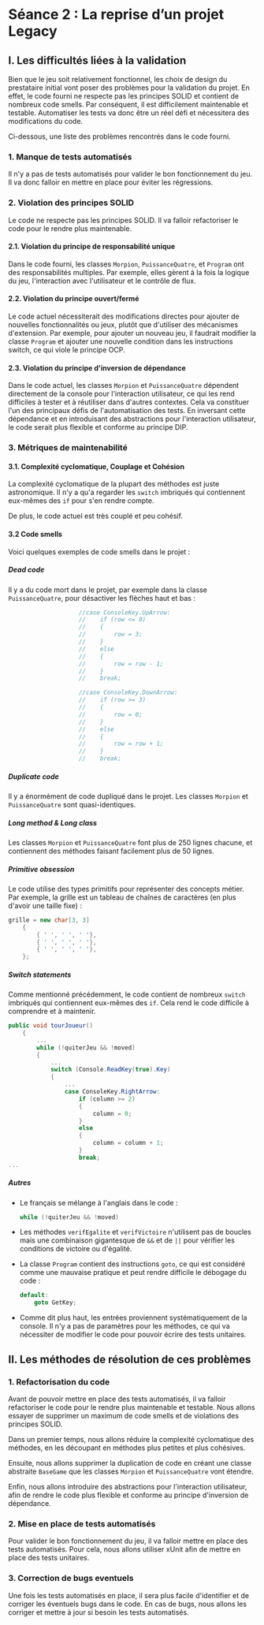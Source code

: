 # Séance 2 : La reprise d’un projet Legacy

## I. Les difficultés liées à la validation

Bien que le jeu soit relativement fonctionnel, les choix de design du prestataire initial vont poser des problèmes pour la validation du projet. En effet, le code fourni ne respecte pas les principes SOLID et contient de nombreux code smells. Par conséquent, il est difficilement maintenable et testable. Automatiser les tests va donc être un réel défi et nécessitera des modifications du code.

Ci-dessous, une liste des problèmes rencontrés dans le code fourni.

### 1. Manque de tests automatisés

Il n'y a pas de tests automatisés pour valider le bon fonctionnement du jeu. Il va donc falloir en mettre en place pour éviter les régressions.

### 2. Violation des principes SOLID

Le code ne respecte pas les principes SOLID. Il va falloir refactoriser le code pour le rendre plus maintenable.

#### 2.1. Violation du principe de responsabilité unique

Dans le code fourni, les classes `Morpion`, `PuissanceQuatre`, et `Program` ont des responsabilités multiples. Par exemple, elles gèrent à la fois la logique du jeu, l'interaction avec l'utilisateur et le contrôle de flux.

#### 2.2. Violation du principe ouvert/fermé

Le code actuel nécessiterait des modifications directes pour ajouter de nouvelles fonctionnalités ou jeux, plutôt que d'utiliser des mécanismes d'extension. Par exemple, pour ajouter un nouveau jeu, il faudrait modifier la classe `Program` et ajouter une nouvelle condition dans les instructions switch, ce qui viole le principe OCP.

#### 2.3. Violation du principe d'inversion de dépendance

Dans le code actuel, les classes `Morpion` et `PuissanceQuatre` dépendent directement de la console pour l'interaction utilisateur, ce qui les rend difficiles à tester et à réutiliser dans d'autres contextes. Cela va constituer l'un des principaux défis de l'automatisation des tests.
En inversant cette dépendance et en introduisant des abstractions pour l'interaction utilisateur, le code serait plus flexible et conforme au principe DIP.

### 3. Métriques de maintenabilité

#### 3.1. Complexité cyclomatique, Couplage et Cohésion

La complexité cyclomatique de la plupart des méthodes est juste astronomique. Il n'y a qu'a regarder les `switch` imbriqués qui contiennent eux-mêmes des `if` pour s'en rendre compte.

De plus, le code actuel est très couplé et peu cohésif.

#### 3.2 Code smells

Voici quelques exemples de code smells dans le projet :

##### Dead code

Il y a du code mort dans le projet, par exemple dans la classe `PuissanceQuatre`, pour désactiver les flèches haut et bas :

```csharp
                    //case ConsoleKey.UpArrow:
                    //    if (row <= 0)
                    //    {
                    //        row = 3;
                    //    }
                    //    else
                    //    {
                    //        row = row - 1;
                    //    }
                    //    break;

                    //case ConsoleKey.DownArrow:
                    //    if (row >= 3)
                    //    {
                    //        row = 0;
                    //    }
                    //    else
                    //    {
                    //        row = row + 1;
                    //    }
                    //    break;
```

##### Duplicate code

Il y a énormément de code dupliqué dans le projet. Les classes `Morpion` et `PuissanceQuatre` sont quasi-identiques.

##### Long method & Long class

Les classes `Morpion` et `PuissanceQuatre` font plus de 250 lignes chacune, et contiennent des méthodes faisant facilement plus de 50 lignes.

##### Primitive obsession

Le code utilise des types primitifs pour représenter des concepts métier. Par exemple, la grille est un tableau de chaînes de caractères (en plus d'avoir une taille fixe) :

```csharp
grille = new char[3, 3]
    {
        { ' ', ' ', ' '},
        { ' ', ' ', ' '},
        { ' ', ' ', ' '},
    };
```

##### Switch statements

Comme mentionné précédemment, le code contient de nombreux `switch` imbriqués qui contiennent eux-mêmes des `if`. Cela rend le code difficile à comprendre et à maintenir.

```csharp
public void tourJoueur()
    {
        ...
        while (!quiterJeu && !moved)
        {
            ...
            switch (Console.ReadKey(true).Key)
            {
                ...
                case ConsoleKey.RightArrow:
                    if (column >= 2)
                    {
                        column = 0;
                    }
                    else
                    {
                        column = column + 1;
                    }
                    break;
...
```

##### Autres

- Le français se mélange à l'anglais dans le code :

  ```csharp
  while (!quiterJeu && !moved)
  ```

- Les méthodes `verifEgalite` et `verifVictoire` n'utilisent pas de boucles mais une combinaison gigantesque de `&&` et de `||` pour vérifier les conditions de victoire ou d'égalité.

- La classe `Program` contient des instructions `goto`, ce qui est considéré comme une mauvaise pratique et peut rendre difficile le débogage du code :

  ```csharp
  default:
      goto GetKey;
  ```

- Comme dit plus haut, les entrées proviennent systématiquement de la console. Il n'y a pas de paramètres pour les méthodes, ce qui va nécessiter de modifier le code pour pouvoir écrire des tests unitaires.

## II. Les méthodes de résolution de ces problèmes

### 1. Refactorisation du code

Avant de pouvoir mettre en place des tests automatisés, il va falloir refactoriser le code pour le rendre plus maintenable et testable. Nous allons essayer de supprimer un maximum de code smells et de violations des principes SOLID.

Dans un premier temps, nous allons réduire la complexité cyclomatique des méthodes, en les découpant en méthodes plus petites et plus cohésives.

Ensuite, nous allons supprimer la duplication de code en créant une classe abstraite `BaseGame` que les classes `Morpion` et `PuissanceQuatre` vont étendre.

Enfin, nous allons introduire des abstractions pour l'interaction utilisateur, afin de rendre le code plus flexible et conforme au principe d'inversion de dépendance.

### 2. Mise en place de tests automatisés

Pour valider le bon fonctionnement du jeu, il va falloir mettre en place des tests automatisés. Pour cela, nous allons utiliser xUnit afin de mettre en place des tests unitaires.

### 3. Correction de bugs eventuels

Une fois les tests automatisés en place, il sera plus facile d'identifier et de corriger les éventuels bugs dans le code. En cas de bugs, nous allons les corriger et mettre à jour si besoin les tests automatisés.
